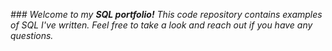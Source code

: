 _### Welcome to my **SQL portfolio!** This code repository contains examples of SQL I've written. Feel free to take a look and reach out if you have any questions._
